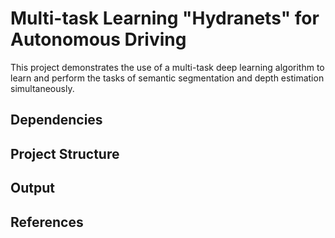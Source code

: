 # Multi-task Learning "Hydranets" for Autonomous Driving
This project demonstrates the use of a multi-task deep learning algorithm to learn and perform the tasks of semantic segmentation and depth estimation simultaneously.

## Dependencies

## Project Structure 

## Output

## References
